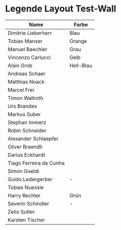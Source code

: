 # Legende Layout Test-Wall

| Name                    | Farbe     |
| ----------------------- | --------- |
| Dimitrie Lieberherr     | Blau      |
| Tobias Manser           | Orange    |
| Manuel Baechler         | Grau      |
| Vincenzo Carlucci       | Gelb      |
| Alain Grob              | Hell-Blau |
| Andreas Schaer          |           |
| Matthias Noack          |           |
| Marcel Frei             |           |
| Timon Wallroth          |           |
| Urs Brandes             |           |
| Markus Suber            |           |
| Stephan Immerz          |           |
| Robin Schneider         |           |
| Alexander Schlaepfer    |           |
| Oliver Braendli         |           |
| Darius Eckhardt         |           |
| Tiago Ferreira da Cunha |           |
| Simon Goeldi            |           |
| Guido Ledergerber       | -         |
| Tobias Nuessle          |           |
| Harry Rechter           | Grün      |
| Severin Schindler       | -         |
| Zelio Sutter            |           |
| Karsten Tischer         |           |
